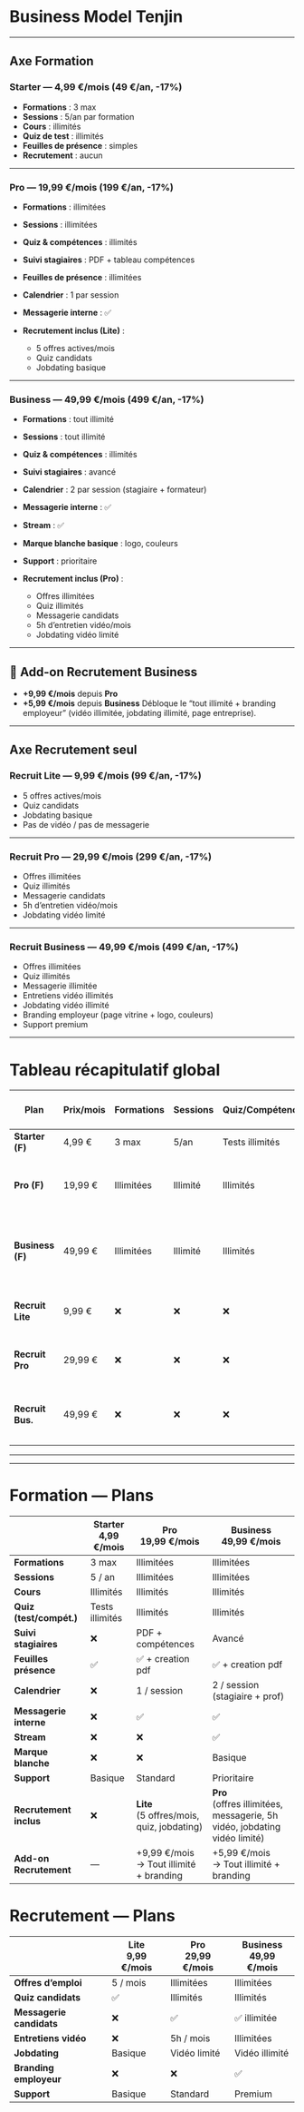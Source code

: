 # Business Model Tenjin

---

## Axe Formation

### **Starter — 4,99 €/mois** (49 €/an, -17%)

* **Formations** : 3 max
* **Sessions** : 5/an par formation
* **Cours** : illimités
* **Quiz de test** : illimités
* **Feuilles de présence** : simples
* **Recrutement** : aucun

---

### **Pro — 19,99 €/mois** (199 €/an, -17%)

* **Formations** : illimitées
* **Sessions** : illimitées
* **Quiz & compétences** : illimités
* **Suivi stagiaires** : PDF + tableau compétences
* **Feuilles de présence** : illimitées
* **Calendrier** : 1 par session
* **Messagerie interne** : ✅
* **Recrutement inclus (Lite)** :

    * 5 offres actives/mois
    * Quiz candidats
    * Jobdating basique

---

### **Business — 49,99 €/mois** (499 €/an, -17%)

* **Formations** : tout illimité
* **Sessions** : tout illimité
* **Quiz & compétences** : illimités
* **Suivi stagiaires** : avancé
* **Calendrier** : 2 par session (stagiaire + formateur)
* **Messagerie interne** : ✅
* **Stream** : ✅
* **Marque blanche basique** : logo, couleurs
* **Support** : prioritaire
* **Recrutement inclus (Pro)** :

    * Offres illimitées
    * Quiz illimités
    * Messagerie candidats
    * 5h d’entretien vidéo/mois
    * Jobdating vidéo limité

---

## 🔧 Add-on Recrutement Business

* **+9,99 €/mois** depuis **Pro**
* **+5,99 €/mois** depuis **Business**
  Débloque le “tout illimité + branding employeur” (vidéo illimitée, jobdating illimité, page entreprise).

---

## Axe Recrutement seul

### **Recruit Lite — 9,99 €/mois** (99 €/an, -17%)

* 5 offres actives/mois
* Quiz candidats
* Jobdating basique
* Pas de vidéo / pas de messagerie

---

### **Recruit Pro — 29,99 €/mois** (299 €/an, -17%)

* Offres illimitées
* Quiz illimités
* Messagerie candidats
* 5h d’entretien vidéo/mois
* Jobdating vidéo limité

---

### **Recruit Business — 49,99 €/mois** (499 €/an, -17%)

* Offres illimitées
* Quiz illimités
* Messagerie illimitée
* Entretiens vidéo illimités
* Jobdating vidéo illimité
* Branding employeur (page vitrine + logo, couleurs)
* Support premium

---

# Tableau récapitulatif global

| Plan             | Prix/mois | Formations | Sessions | Quiz/Compétences | Messagerie  | Stream | Calendrier | Recrutement inclus                                                        | Add-on Recruit Business                     |
| ---------------- | --------- | ---------- | -------- | ---------------- | ----------- | ------ | ---------- | ------------------------------------------------------------------------- | ------------------------------------------- |
| **Starter (F)**  | 4,99 €    | 3 max      | 5/an     | Tests illimités  | ❌           | ❌      | ❌          | ❌                                                                         | Non dispo                                   |
| **Pro (F)**      | 19,99 €   | Illimitées | Illimité | Illimités        | ✅ interne   | ❌      | 1/session  | **Lite** (5 offres/mois + quiz + jobdating basique)                       | **+9,99 €/mois** → tout illimité + branding |
| **Business (F)** | 49,99 €   | Illimitées | Illimité | Illimités        | ✅ interne   | ✅      | 2/session  | **Pro** (offres illimitées, messagerie, 5h vidéo, jobdating vidéo limité) | **+5,99 €/mois** → tout illimité + branding |
| **Recruit Lite** | 9,99 €    | ❌          | ❌        | ❌                | ❌           | ❌      | ❌          | 5 offres/mois + quiz + jobdating basique                                  | —                                           |
| **Recruit Pro**  | 29,99 €   | ❌          | ❌        | ❌                | ✅ candidats | ❌      | ❌          | Offres illimitées + messagerie + 5h vidéo                                 | —                                           |
| **Recruit Bus.** | 49,99 €   | ❌          | ❌        | ❌                | ✅ illimité  | ❌      | ❌          | Tout illimité + branding employeur + support premium                      | —                                           |

---
---

# Formation — Plans

|                        | **Starter** <br> 4,99 €/mois | **Pro** <br> 19,99 €/mois                     | **Business** <br> 49,99 €/mois |
|------------------------|------------------------|-----------------------------------------------|----------------------|
| **Formations**         | 3 max                 | Illimitées                                    | Illimitées           |
| **Sessions**           | 5 / an                | Illimitées                                    | Illimitées           |
| **Cours**              | Illimités             | Illimités                                     | Illimités            |
| **Quiz (test/compét.)**| Tests illimités       | Illimités                                     | Illimités            |
| **Suivi stagiaires**   | ❌                     | PDF + compétences                             | Avancé               |
| **Feuilles présence**  | ✅                      | ✅ + creation pdf                              | ✅ + creation pdf                     |
| **Calendrier**         | ❌                     | 1 / session                                   | 2 / session (stagiaire + prof) |
| **Messagerie interne** | ❌                     | ✅                                             | ✅                    |
| **Stream**             | ❌                     | ❌                                             | ✅                    |
| **Marque blanche**     | ❌                     | ❌                                             | Basique              |
| **Support**            | Basique               | Standard                                      | Prioritaire          |
| **Recrutement inclus** | ❌                     | **Lite** <br> (5 offres/mois, quiz, jobdating) | **Pro** <br> (offres illimitées, messagerie, 5h vidéo, jobdating vidéo limité) |
| **Add-on Recrutement** | —                     | +9,99 €/mois <br> → Tout illimité + branding  | +5,99 €/mois <br> → Tout illimité + branding |


# Recrutement — Plans

|                        | **Lite** <br> 9,99 €/mois | **Pro** <br> 29,99 €/mois | **Business** <br> 49,99 €/mois |
|------------------------|---------------------------|----------------------------|--------------------------------|
| **Offres d’emploi**    | 5 / mois                 | Illimitées                 | Illimitées                     |
| **Quiz candidats**     | ✅                        | Illimités                  | Illimités                      |
| **Messagerie candidats**| ❌                       | ✅                         | ✅ illimitée                   |
| **Entretiens vidéo**   | ❌                        | 5h / mois                  | Illimitées                     |
| **Jobdating**          | Basique                   | Vidéo limité               | Vidéo illimité                 |
| **Branding employeur** | ❌                        | ❌                         | ✅                              |
| **Support**            | Basique                   | Standard                   | Premium                        |
